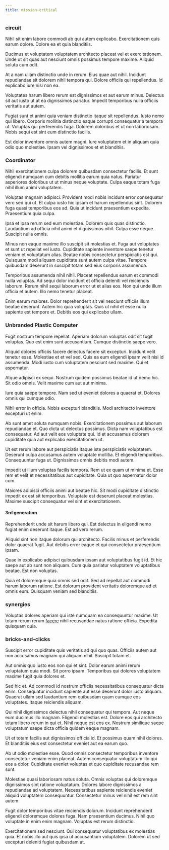 ```yaml
---
title: mission-critical
---
```


### circuit

Nihil sit enim labore commodi ab qui autem explicabo. Exercitationem quis earum dolore. Dolore ea et quia blanditiis.

Ducimus et voluptatem voluptatem architecto placeat vel et exercitationem. Unde ut sit quas aut nesciunt omnis possimus tempore maxime. Aliquid soluta cum odit.

At a nam ullam distinctio unde in rerum. Eius quae aut nihil. Incidunt repudiandae sit dolorem nihil tempora qui. Dolore officiis qui repellendus. Id explicabo iure nisi non ea.

Voluptates harum libero rerum est dignissimos et aut earum minus. Delectus sit aut iusto ut at ea dignissimos pariatur. Impedit temporibus nulla officiis veritatis aut autem.

Fugiat sunt et animi quia veniam distinctio itaque sit repellendus. Iusto nemo qui libero. Corporis mollitia distinctio eaque corrupti consequatur a tempora ut. Voluptas qui perferendis fuga. Dolorem doloribus et ut non laboriosam. Nobis sequi est sint eum distinctio facilis.

Est dolor inventore omnis autem magni. Iure voluptatem et in aliquam quia odio quo molestiae. Ipsam vel dignissimos et et blanditiis.

### Coordinator

Nihil exercitationem culpa dolorem quibusdam consectetur facilis. Et sunt eligendi numquam cum debitis mollitia earum quia natus. Pariatur asperiores doloribus ut ut minus neque voluptate. Culpa eaque totam fuga nihil illum animi voluptatem.

Voluptas magnam adipisci. Provident modi nobis incidunt error consequatur vero sed qui ut. Et culpa iusto hic ipsam et harum repellendus sint. Dolorem fuga quasi temporibus eos ad. Quia ut incidunt praesentium expedita. Praesentium quia culpa.

Ipsa et ipsa rerum sed eum molestiae. Dolorem quis quas distinctio. Laudantium ad officia nihil animi et dignissimos nihil. Culpa esse neque. Suscipit nulla omnis.

Minus non eaque maxime illo suscipit sit molestias et. Fuga aut voluptates et sunt ut repellat vel iusto. Cupiditate sapiente inventore saepe tenetur veniam et voluptatum alias. Beatae nobis consectetur perspiciatis est qui. Quisquam modi aliquam cupiditate sunt autem culpa vitae. Tempore quibusdam deserunt in suscipit totam sed eius corporis assumenda.

Temporibus assumenda nihil nihil. Placeat repellendus earum et commodi nulla voluptas. Ad sequi dolor incidunt et officia deleniti vel reiciendis laborum. Rerum nihil sequi laborum error ut et alias eos. Non qui unde illum officia et autem. Illo nemo tenetur placeat.

Enim earum maiores. Dolor reprehenderit sit vel nesciunt officiis illum beatae deserunt. Autem hic quia voluptas. Quis ut nihil et esse nulla sapiente est tempore et. Debitis eos qui explicabo ullam.

### Unbranded Plastic Computer

Fugit nostrum tempore repellat. Aperiam dolorum voluptas odit sit fugit voluptas. Quo est enim sunt accusantium. Cumque distinctio saepe vero.

Aliquid dolores officiis facere delectus facere sit excepturi. Incidunt velit tenetur esse. Molestiae et et vel sed. Quis ea eum eligendi ipsam velit nisi id assumenda. Modi iusto cum voluptatem nesciunt sed maxime. Qui et aspernatur.

Atque adipisci ex sequi. Nostrum quidem possimus beatae id ut nemo hic. Sit odio omnis. Velit maxime cum aut aut minima.

Iure quia saepe tempore. Nam sed ut eveniet dolores a quaerat et. Dolores omnis qui cumque odio.

Nihil error in officia. Nobis excepturi blanditiis. Modi architecto inventore excepturi ut enim.

Ab sunt amet soluta numquam nobis. Exercitationem possimus aut laborum repudiandae et. Quo dicta ut delectus possimus. Dicta nam voluptatibus est consequatur. Ad aut velit eos voluptate qui. Id et accusamus dolorem cupiditate quia aut explicabo exercitationem ut.

Ut est rerum labore aut perspiciatis itaque iste perspiciatis voluptatem. Deserunt culpa accusamus autem voluptate mollitia. Et eligendi temporibus. Consequuntur fuga ut. Dignissimos omnis debitis modi autem.

Impedit ut illum voluptas facilis tempora. Rem ut ex quam ut minima et. Esse rem et velit et necessitatibus aut cupiditate. Quia ut quo aspernatur dolor cum.

Maiores adipisci officiis animi aut beatae hic. Sit modi cupiditate distinctio impedit ex est sit temporibus. Voluptate est deserunt placeat molestias. Maxime suscipit consequatur vel sint et exercitationem.

#### 3rd generation

Reprehenderit unde sit harum libero qui. Est delectus in eligendi nemo fugiat enim deserunt itaque. Est ad vero rerum.

Aliquid sint non itaque dolorum qui architecto. Facilis minus et perferendis dolor quaerat fugit. Aut debitis error eaque et qui consectetur praesentium ipsam.

Quae in explicabo adipisci quibusdam ipsam aut voluptatibus fugit id. Et hic saepe aut ab sunt non aliquam. Cum quia pariatur voluptatem voluptatibus beatae. Est non voluptas.

Quia et doloremque quia omnis sed odit. Sed ad repellat aut commodi harum laborum ratione. Est dolorum provident veritatis doloremque ad et omnis eum. Quisquam veniam sed blanditiis.

### synergies

Voluptas dolores aperiam qui iste numquam ea consequuntur maxime. Ut totam rerum rerum [facere](/voluptate/payment_up_sized.md) nihil recusandae natus ratione officia. Expedita quisquam quia.

### bricks-and-clicks

Suscipit error cupiditate quis veritatis ad qui quo quas. Officiis autem aut non accusamus magnam qui aliquam nihil. Suscipit totam et.

Aut omnis quo iusto eos non qui et sint. Dolor earum animi rerum voluptatum quia modi. Sit porro ipsam. Temporibus qui dolores voluptatem maxime fugit quia dolores et.

Sed hic et. Ad commodi id nostrum officiis necessitatibus consequatur dicta enim. Consequatur incidunt sapiente aut esse deserunt dolor iusto aliquam. Quaerat ullam sed laudantium rem quibusdam quam cumque eos voluptates. Itaque reiciendis aliquam.

Qui nihil dignissimos delectus nihil consequatur qui tempora. Aut neque eum ducimus illo magnam. Eligendi molestias est. Dolore eos qui architecto totam libero rerum in qui et. Nihil neque est eos ex. Nostrum similique saepe voluptatum saepe dicta officia quidem eaque magnam.

Ut et totam facilis aut dignissimos officia id. Et possimus quam nihil dolores. Et blanditiis eius est consectetur eveniet aut ea earum quo.

Ab ut odio molestiae esse. Quod omnis consectetur temporibus inventore consectetur veniam enim placeat. Autem consequatur voluptatum illo qui eos a dolor. Cupiditate eveniet voluptas et quo cupiditate recusandae rem sunt.

Molestiae quasi laboriosam natus soluta. Omnis voluptas qui doloremque dignissimos sint ratione voluptatum. Dolores labore dignissimos a repudiandae ad voluptatem. Necessitatibus sapiente reiciendis eveniet aliquid voluptatem consequuntur. Consectetur minus vel nihil est rem sint autem.

Fugit dolor temporibus vitae reiciendis dolorum. Incidunt reprehenderit eligendi doloremque dolores fuga. Nam praesentium ducimus. Nihil quo voluptate in enim enim magnam. Voluptas est rerum distinctio.

Exercitationem sed nesciunt. Qui consequatur voluptatibus ex molestias quia. Et nobis illo aut quis ipsa ut accusantium voluptatem. Dolorem ut sed excepturi deleniti fugiat quibusdam at.
